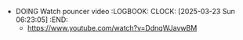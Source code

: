 - DOING Watch pouncer video
  :LOGBOOK:
  CLOCK: [2025-03-23 Sun 06:23:05]
  :END:
	- https://www.youtube.com/watch?v=DdnqWJavwBM